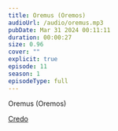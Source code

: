 ```yaml
---
title: Oremus (Oremos)
audioUrl: /audio/oremus.mp3
pubDate: Mar 31 2024 00:11:11
duration: 00:00:27
size: 0.96
cover: ""
explicit: true
episode: 11
season: 1
episodeType: full
---
```

Oremus (Oremos)

<!-- truncate -->
<div class="text-center mt-16">
  <a class="btn btn-accent mt-9" href="/episode/10post">Credo</a>
</div>